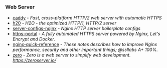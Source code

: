 ### Web Server

- [caddy](https://github.com/mholt/caddy) - _Fast, cross-platform HTTP/2 web server with automatic HTTPS_
- [h20](https://github.com/h2o/h2o) - _H2O - the optimized HTTP/1, HTTP/2 server_
- [server-configs-nginx](https://github.com/h5bp/server-configs-nginx) - _Nginx HTTP server boilerplate configs_
- [https-portal](https://github.com/SteveLTN/https-portal) - _A fully automated HTTPS server powered by Nginx, Let's Encrypt and Docker._
- [nginx-quick-reference](https://github.com/trimstray/nginx-quick-reference) - _These notes describes how to improve Nginx performance, security and other important things; @ssllabs A+ 100%._
- [zero](https://github.com/remoteinterview/zero) - _Zero is a web server to simplify web development. https://zeroserver.io/_
